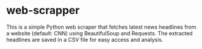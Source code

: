 # web-scrapper

This is a simple Python web scraper that fetches latest news headlines from a website (default: CNN) using BeautifulSoup and Requests. The extracted headlines are saved in a CSV file for easy access and analysis.

